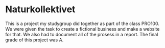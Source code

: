 # Naturkollektivet
This is a project my studygroup did together as part of the class PRO100. We were given the task to create a fictional business and make a website for that. We also had to document all of the prosess in a report. The final grade of this project was A.
